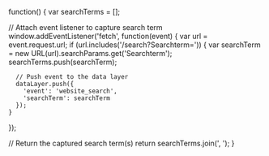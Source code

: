 function() {
  var searchTerms = [];

  // Attach event listener to capture search term
  window.addEventListener('fetch', function(event) {
    var url = event.request.url;
    if (url.includes('/search?Searchterm=')) {
      var searchTerm = new URL(url).searchParams.get('Searchterm');
      searchTerms.push(searchTerm);
      
      // Push event to the data layer
      dataLayer.push({
        'event': 'website_search',
        'searchTerm': searchTerm
      });
    }
  });

  // Return the captured search term(s)
  return searchTerms.join(', ');
}




<script>
  window.addEventListener('popstate', function() {
    var searchTerm = new URL(window.location.href).searchParams.get('SearchTerm');
    if (searchTerm) {
      window.dataLayer = window.dataLayer || [];
      window.dataLayer.push({
        'event': 'website_search',
        'searchTerm': searchTerm
      });
    }
  });
</script>
